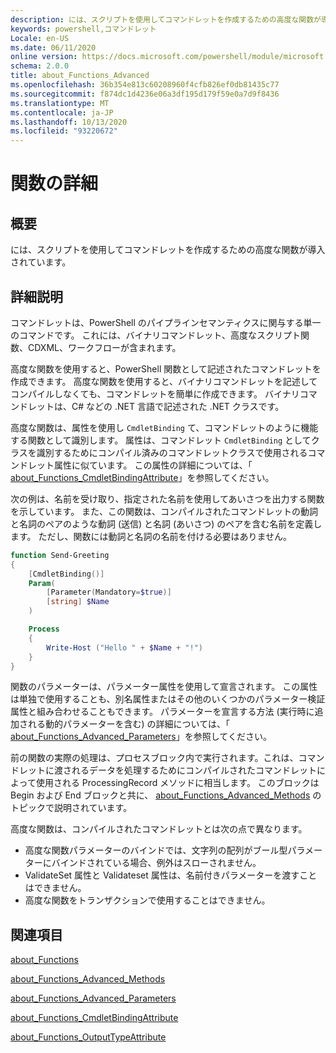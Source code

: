 ```yaml
---
description: には、スクリプトを使用してコマンドレットを作成するための高度な関数が導入されています。
keywords: powershell,コマンドレット
Locale: en-US
ms.date: 06/11/2020
online version: https://docs.microsoft.com/powershell/module/microsoft.powershell.core/about/about_functions_advanced?view=powershell-7&WT.mc_id=ps-gethelp
schema: 2.0.0
title: about_Functions_Advanced
ms.openlocfilehash: 36b354e813c60208960f4cfb826ef0db81435c77
ms.sourcegitcommit: f874dc1d4236e06a3df195d179f59e0a7d9f8436
ms.translationtype: MT
ms.contentlocale: ja-JP
ms.lasthandoff: 10/13/2020
ms.locfileid: "93220672"
---
```

# <a name="about-functions-advanced"></a>関数の詳細

## <a name="short-description"></a>概要
には、スクリプトを使用してコマンドレットを作成するための高度な関数が導入されています。

## <a name="long-description"></a>詳細説明

コマンドレットは、PowerShell のパイプラインセマンティクスに関与する単一のコマンドです。 これには、バイナリコマンドレット、高度なスクリプト関数、CDXML、ワークフローが含まれます。

高度な関数を使用すると、PowerShell 関数として記述されたコマンドレットを作成できます。 高度な関数を使用すると、バイナリコマンドレットを記述してコンパイルしなくても、コマンドレットを簡単に作成できます。 バイナリコマンドレットは、C# などの .NET 言語で記述された .NET クラスです。

高度な関数は、属性を使用し `CmdletBinding` て、コマンドレットのように機能する関数として識別します。 属性は、コマンドレット `CmdletBinding` としてクラスを識別するためにコンパイル済みのコマンドレットクラスで使用されるコマンドレット属性に似ています。 この属性の詳細については、「 [about_Functions_CmdletBindingAttribute](about_Functions_CmdletBindingAttribute.md)」を参照してください。

次の例は、名前を受け取り、指定された名前を使用してあいさつを出力する関数を示しています。 また、この関数は、コンパイルされたコマンドレットの動詞と名詞のペアのような動詞 (送信) と名詞 (あいさつ) のペアを含む名前を定義します。 ただし、関数には動詞と名詞の名前を付ける必要はありません。

```powershell
function Send-Greeting
{
    [CmdletBinding()]
    Param(
        [Parameter(Mandatory=$true)]
        [string] $Name
    )

    Process
    {
        Write-Host ("Hello " + $Name + "!")
    }
}
```

関数のパラメーターは、パラメーター属性を使用して宣言されます。
この属性は単独で使用することも、別名属性またはその他のいくつかのパラメーター検証属性と組み合わせることもできます。 パラメーターを宣言する方法 (実行時に追加される動的パラメーターを含む) の詳細については、「 [about_Functions_Advanced_Parameters](about_Functions_Advanced_Parameters.md)」を参照してください。

前の関数の実際の処理は、プロセスブロック内で実行されます。これは、コマンドレットに渡されるデータを処理するためにコンパイルされたコマンドレットによって使用される ProcessingRecord メソッドに相当します。 このブロックは Begin および End ブロックと共に、 [about_Functions_Advanced_Methods](about_Functions_Advanced_Methods.md) のトピックで説明されています。

高度な関数は、コンパイルされたコマンドレットとは次の点で異なります。

- 高度な関数パラメーターのバインドでは、文字列の配列がブール型パラメーターにバインドされている場合、例外はスローされません。
- ValidateSet 属性と Validateset 属性は、名前付きパラメーターを渡すことはできません。
- 高度な関数をトランザクションで使用することはできません。

## <a name="see-also"></a>関連項目

[about_Functions](about_Functions.md)

[about_Functions_Advanced_Methods](about_Functions_Advanced_Methods.md)

[about_Functions_Advanced_Parameters](about_Functions_Advanced_Parameters.md)

[about_Functions_CmdletBindingAttribute](about_Functions_CmdletBindingAttribute.md)

[about_Functions_OutputTypeAttribute](about_Functions_OutputTypeAttribute.md)
